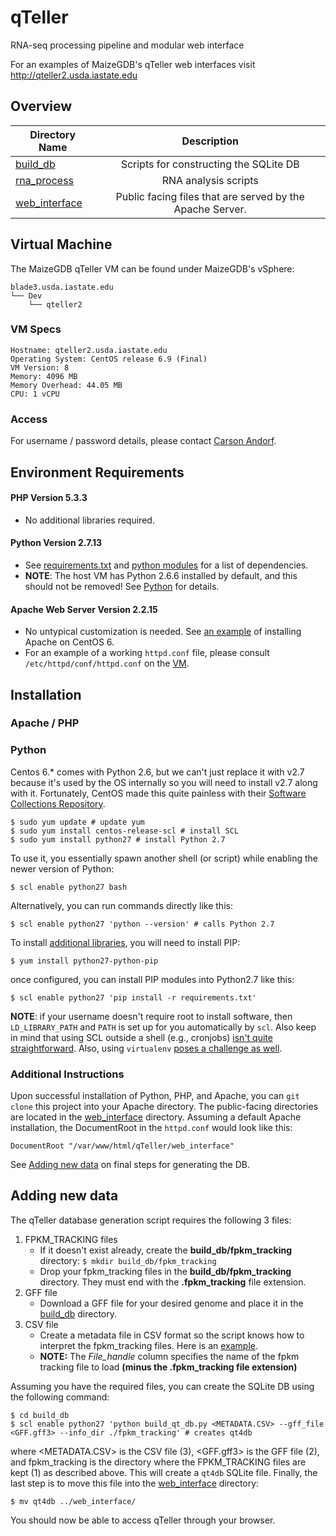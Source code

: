 qTeller
=======

RNA-seq processing pipeline and modular web interface

For an examples of MaizeGDB's qTeller web interfaces visit 
<a href="http://qteller2.usda.iastate.edu">http://qteller2.usda.iastate.edu</a>

## Overview ##

| Directory Name   | Description |
|------------------|:---------------------:|
| [build_db](/build_db) | Scripts for constructing the SQLite DB|
| [rna_process](/rna_process) | RNA analysis scripts|
| [web_interface](/web_interface) | Public facing files that are served by the Apache Server.|


## Virtual Machine ##

The MaizeGDB qTeller VM can be found under MaizeGDB's vSphere:

```
blade3.usda.iastate.edu
└── Dev
    └── qteller2
```

### VM Specs

```
Hostname: qteller2.usda.iastate.edu
Operating System: CentOS release 6.9 (Final)
VM Version: 8
Memory: 4096 MB
Memory Overhead: 44.05 MB
CPU: 1 vCPU
```

### Access
For username / password details, please contact [Carson Andorf](mailto:carson.andorf@ars.usda.gov).


## Environment Requirements ##

#### PHP Version 5.3.3
* No additional libraries required.

#### Python Version 2.7.13
* See [requirements.txt](requirements.txt) and [python modules](python_modules.txt) for a list of dependencies.
* **NOTE**: The host VM has Python 2.6.6 installed by default, and this should not be removed! See [Python](#python) for details.

#### Apache Web Server Version 2.2.15
* No untypical customization is needed. See [an example](https://support.rackspace.com/how-to/centos-6-apache-and-php-install/) of installing Apache on CentOS 6.
* For an example of a working `httpd.conf` file, please consult `/etc/httpd/conf/httpd.conf` on the [VM](virtual-machine).


## Installation ##

### Apache / PHP

### Python

Centos 6.* comes with Python 2.6, but we can't just replace it with v2.7 because it's used by the OS internally so you will need to install v2.7 along with it.  Fortunately, CentOS made this quite painless with their [Software Collections Repository](http://wiki.centos.org/AdditionalResources/Repositories/SCL).
```
$ sudo yum update # update yum
$ sudo yum install centos-release-scl # install SCL 
$ sudo yum install python27 # install Python 2.7
``` 

To use it, you essentially spawn another shell (or script) while enabling the newer version of Python:

```
$ scl enable python27 bash
```

Alternatively, you can run commands directly like this:

```
$ scl enable python27 'python --version' # calls Python 2.7
```

To install [additional libraries](requirements.txt), you will need to install PIP:

```
$ yum install python27-python-pip
```

once configured, you can install PIP modules into Python2.7 like this:

```
$ scl enable python27 'pip install -r requirements.txt'
```

**NOTE**: if your username doesn't require root to install software, then `LD_LIBRARY_PATH` and `PATH` is set up for you automatically by `scl`.  Also keep in mind that using SCL outside a shell (e.g., cronjobs) [isn't quite straightforward](http://stackoverflow.com/questions/16631461/scl-enable-python27-bash).  Also, using `virtualenv` [poses a challenge as well](http://digiactive.com.au/blog/2013/12/28/setting-up-python-2-dot-7-on-centos-6-dot-4-the-really-easy-way/).


### Additional Instructions

Upon successful installation of Python, PHP, and Apache, you can `git clone` this project into your Apache directory. The public-facing directories are located in the [web_interface](/web_interface) directory. Assuming a default Apache installation, the DocumentRoot in the `httpd.conf` would look like this:

```
DocumentRoot "/var/www/html/qTeller/web_interface"
```

See [Adding new data](adding-new-data) on final steps for generating the DB.

## Adding new data ##

The qTeller database generation script requires the following 3 files:
  1. FPKM_TRACKING files
      * If it doesn't exist already, create the **build_db/fpkm_tracking** directory:
      `$ mkdir build_db/fpkm_tracking`
      * Drop your fpkm_tracking files in the **build_db/fpkm_tracking** directory. They must end with the **.fpkm_tracking** file extension.
  2. GFF file
      * Download a GFF file for your desired genome and place it in the [build_db](/build_db) directory.
  3. CSV file
      * Create a metadata file in CSV format so the script knows how to interpret the fpkm_tracking files. Here is an [example](build_db/anno_meta_maizev4.csv).
      * **NOTE:** The *File_handle* column specifies the name of the fpkm tracking file to load **(minus the .fpkm_tracking file extension)**
    
Assuming you have the required files, you can create the SQLite DB using the following command: 

```
$ cd build_db
$ scl enable python27 'python build_qt_db.py <METADATA.CSV> --gff_file <GFF.gff3> --info_dir ./fpkm_tracking' # creates qt4db
```

where <METADATA.CSV> is the CSV file (3), <GFF.gff3> is the GFF file (2), and fpkm_tracking is the directory where the FPKM_TRACKING files are kept (1) as described above. This will create a `qt4db` SQLite file. Finally, the last step is to move this file into the [web_interface](/web_interface) directory:

```
$ mv qt4db ../web_interface/
```

You should now be able to access qTeller through your browser.
